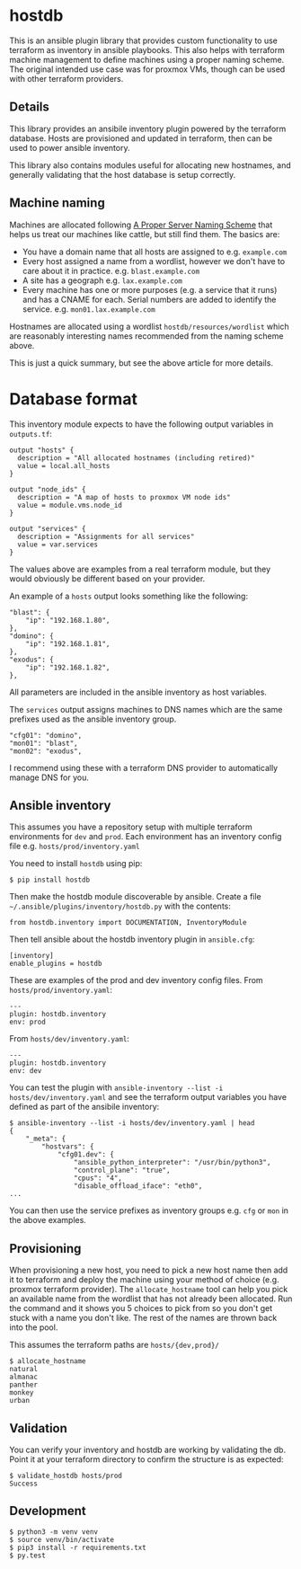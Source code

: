 # hostdb

This is an ansible plugin library that provides custom functionality to use terraform
as inventory in ansible playbooks. This also helps with terraform machine management
to define machines using a proper naming scheme. The original intended use case was
for proxmox VMs, though can be used with other terraform providers.

## Details

This library provides an ansibile inventory plugin powered by the terraform database. Hosts
are provisioned and updated in terraform, then can be used to power ansible inventory.

This library also contains modules useful for allocating new hostnames, and generally validating
that the host database is setup correctly.

## Machine naming

Machines are allocated following [A Proper Server Naming Scheme](https://mnx.io/blog/a-proper-server-naming-scheme/) that helps us treat our machines like cattle, but still find them. The basics are:

  - You have a domain name that all hosts are assigned to e.g. `example.com`
  - Every host assigned a name from a wordlist, however we don't have to care about it in practice. e.g.  `blast.example.com`
  - A site has a geograph e.g. `lax.example.com`
  - Every machine has one or more purposes (e.g. a service that it runs) and has a CNAME for each. Serial numbers are
    added to identify the service. e.g. `mon01.lax.example.com`

Hostnames are allocated using a wordlist `hostdb/resources/wordlist` which are reasonably
interesting names recommended from the naming scheme above.

This is just a quick summary, but see the above article for more details.

# Database format

This inventory module expects to have the following output variables in `outputs.tf`:

```
output "hosts" {
  description = "All allocated hostnames (including retired)"
  value = local.all_hosts
}

output "node_ids" {
  description = "A map of hosts to proxmox VM node ids"
  value = module.vms.node_id
}

output "services" {
  description = "Assignments for all services"
  value = var.services
}
```

The values above are examples from a real terraform module, but they would obviously be
different based on your provider.

An example of a `hosts` output looks something like the following:
```
"blast": {
    "ip": "192.168.1.80",
},
"domino": {
    "ip": "192.168.1.81",
},
"exodus": {
    "ip": "192.168.1.82",
},
```

All parameters are included in the ansible inventory as host variables.

The `services` output assigns machines to DNS names which are the same
prefixes used as the ansible inventory group.
```
"cfg01": "domino",
"mon01": "blast",
"mon02": "exodus",
```

I recommend using these with a terraform DNS provider to automatically
manage DNS for you.

## Ansible inventory

This assumes you have a repository setup with multiple terraform environments
for `dev` and `prod`. Each environment has an inventory config file e.g. `hosts/prod/inventory.yaml`

You need to install `hostdb` using pip:
```
$ pip install hostdb
```

Then make the hostdb module discoverable by ansible. Create a file `~/.ansible/plugins/inventory/hostdb.py` with the contents:
```
from hostdb.inventory import DOCUMENTATION, InventoryModule
```

Then tell ansible about the hostdb inventory plugin in `ansible.cfg`:
```
[inventory]
enable_plugins = hostdb
```

These are examples of the prod and dev inventory config files. From `hosts/prod/inventory.yaml`:
```
---
plugin: hostdb.inventory
env: prod
```

From `hosts/dev/inventory.yaml`:
```
---
plugin: hostdb.inventory
env: dev
```

You can test the plugin with `ansible-inventory --list -i hosts/dev/inventory.yaml` and see
the terraform output variables you have defined as part of the ansibile inventory:
```
$ ansible-inventory --list -i hosts/dev/inventory.yaml | head
{
    "_meta": {
        "hostvars": {
            "cfg01.dev": {
                "ansible_python_interpreter": "/usr/bin/python3",
                "control_plane": "true",
                "cpus": "4",
                "disable_offload_iface": "eth0",
...
```

You can then use the service prefixes as inventory groups e.g. `cfg` or `mon` in the above examples.

## Provisioning

When provisioning a new host, you need to pick a new host name then add it to terraform
and deploy the machine using your method of choice (e.g. proxmox terraform provider).
The `allocate_hostname` tool can help you pick an available name from the wordlist that
has not already been allocated. Run the command and it shows you 5 choices to pick from
so you don't get stuck with a name you don't like. The rest of the names are thrown back
into the pool.

This assumes the terraform paths are `hosts/{dev,prod}/`

```shell
$ allocate_hostname
natural
almanac
panther
monkey
urban
```

## Validation

You can verify your inventory and hostdb are working by validating the db. Point it at your
terraform directory to confirm the structure is as expected:

```shell
$ validate_hostdb hosts/prod
Success
```

## Development

```
$ python3 -m venv venv
$ source venv/bin/activate
$ pip3 install -r requirements.txt
$ py.test
```
